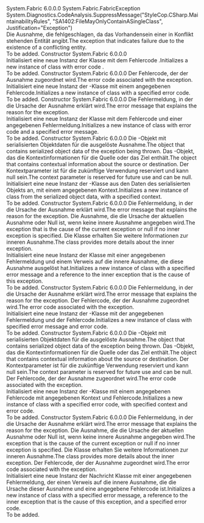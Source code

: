 <Type Name="FabricElementAlreadyExistsException" FullName="System.Fabric.FabricElementAlreadyExistsException">
  <TypeSignature Language="C#" Value="public class FabricElementAlreadyExistsException : System.Fabric.FabricException" />
  <TypeSignature Language="ILAsm" Value=".class public auto ansi serializable beforefieldinit FabricElementAlreadyExistsException extends System.Fabric.FabricException" />
  <TypeSignature Language="DocId" Value="T:System.Fabric.FabricElementAlreadyExistsException" />
  <TypeSignature Language="VB.NET" Value="Public Class FabricElementAlreadyExistsException&#xA;Inherits FabricException" />
  <TypeSignature Language="F#" Value="type FabricElementAlreadyExistsException = class&#xA;    inherit FabricException" />
  <AssemblyInfo>
    <AssemblyName>System.Fabric</AssemblyName>
    <AssemblyVersion>6.0.0.0</AssemblyVersion>
  </AssemblyInfo>
  <Base>
    <BaseTypeName>System.Fabric.FabricException</BaseTypeName>
  </Base>
  <Interfaces />
  <Attributes>
    <Attribute>
      <AttributeName>System.Diagnostics.CodeAnalysis.SuppressMessage("StyleCop.CSharp.MaintainabilityRules", "SA1402:FileMayOnlyContainASingleClass", Justification="Exception")</AttributeName>
    </Attribute>
  </Attributes>
  <Docs>
    <summary>
      <para><span data-ttu-id="62f69-101">Die Ausnahme, die fehlgeschlagen, da das Vorhandensein einer in Konflikt stehenden Entität angibt.</span><span class="sxs-lookup"><span data-stu-id="62f69-101">The exception that indicates failure due to the existence of a conflicting entity.</span></span></para>
    </summary>
    <remarks>To be added.</remarks>
  </Docs>
  <Members>
    <Member MemberName=".ctor">
      <MemberSignature Language="C#" Value="public FabricElementAlreadyExistsException ();" />
      <MemberSignature Language="ILAsm" Value=".method public hidebysig specialname rtspecialname instance void .ctor() cil managed" />
      <MemberSignature Language="DocId" Value="M:System.Fabric.FabricElementAlreadyExistsException.#ctor" />
      <MemberSignature Language="VB.NET" Value="Public Sub New ()" />
      <MemberType>Constructor</MemberType>
      <AssemblyInfo>
        <AssemblyName>System.Fabric</AssemblyName>
        <AssemblyVersion>6.0.0.0</AssemblyVersion>
      </AssemblyInfo>
      <Parameters />
      <Docs>
        <summary>
          <para><span data-ttu-id="62f69-102">Initialisiert eine neue Instanz der <see cref="T:System.Fabric.FabricElementAlreadyExistsException" /> Klasse mit dem Fehlercode <see cref="F:System.Fabric.FabricErrorCode.Unknown" />.</span><span class="sxs-lookup"><span data-stu-id="62f69-102">Initializes a new instance of <see cref="T:System.Fabric.FabricElementAlreadyExistsException" /> class with error code <see cref="F:System.Fabric.FabricErrorCode.Unknown" />.</span></span></para>
        </summary>
        <remarks>To be added.</remarks>
      </Docs>
    </Member>
    <Member MemberName=".ctor">
      <MemberSignature Language="C#" Value="public FabricElementAlreadyExistsException (System.Fabric.FabricErrorCode errorCode);" />
      <MemberSignature Language="ILAsm" Value=".method public hidebysig specialname rtspecialname instance void .ctor(valuetype System.Fabric.FabricErrorCode errorCode) cil managed" />
      <MemberSignature Language="DocId" Value="M:System.Fabric.FabricElementAlreadyExistsException.#ctor(System.Fabric.FabricErrorCode)" />
      <MemberSignature Language="VB.NET" Value="Public Sub New (errorCode As FabricErrorCode)" />
      <MemberSignature Language="F#" Value="new System.Fabric.FabricElementAlreadyExistsException : System.Fabric.FabricErrorCode -&gt; System.Fabric.FabricElementAlreadyExistsException" Usage="new System.Fabric.FabricElementAlreadyExistsException errorCode" />
      <MemberType>Constructor</MemberType>
      <AssemblyInfo>
        <AssemblyName>System.Fabric</AssemblyName>
        <AssemblyVersion>6.0.0.0</AssemblyVersion>
      </AssemblyInfo>
      <Parameters>
        <Parameter Name="errorCode" Type="System.Fabric.FabricErrorCode" />
      </Parameters>
      <Docs>
        <param name="errorCode">
          <para><span data-ttu-id="62f69-103">Der Fehlercode, der der Ausnahme zugeordnet wird.</span><span class="sxs-lookup"><span data-stu-id="62f69-103">The error code associated with the exception.</span></span></para>
        </param>
        <summary>
          <para><span data-ttu-id="62f69-104">Initialisiert eine neue Instanz der <see cref="T:System.Fabric.FabricElementAlreadyExistsException" /> -Klasse mit einem angegebenen Fehlercode.</span><span class="sxs-lookup"><span data-stu-id="62f69-104">Initializes a new instance of <see cref="T:System.Fabric.FabricElementAlreadyExistsException" /> class with a specified error code.</span></span></para>
        </summary>
        <remarks>To be added.</remarks>
      </Docs>
    </Member>
    <Member MemberName=".ctor">
      <MemberSignature Language="C#" Value="public FabricElementAlreadyExistsException (string message);" />
      <MemberSignature Language="ILAsm" Value=".method public hidebysig specialname rtspecialname instance void .ctor(string message) cil managed" />
      <MemberSignature Language="DocId" Value="M:System.Fabric.FabricElementAlreadyExistsException.#ctor(System.String)" />
      <MemberSignature Language="VB.NET" Value="Public Sub New (message As String)" />
      <MemberSignature Language="F#" Value="new System.Fabric.FabricElementAlreadyExistsException : string -&gt; System.Fabric.FabricElementAlreadyExistsException" Usage="new System.Fabric.FabricElementAlreadyExistsException message" />
      <MemberType>Constructor</MemberType>
      <AssemblyInfo>
        <AssemblyName>System.Fabric</AssemblyName>
        <AssemblyVersion>6.0.0.0</AssemblyVersion>
      </AssemblyInfo>
      <Parameters>
        <Parameter Name="message" Type="System.String" />
      </Parameters>
      <Docs>
        <param name="message">
          <para><span data-ttu-id="62f69-105">Die Fehlermeldung, in der die Ursache der Ausnahme erklärt wird.</span><span class="sxs-lookup"><span data-stu-id="62f69-105">The error message that explains the reason for the exception.</span></span></para>
        </param>
        <summary>
          <para><span data-ttu-id="62f69-106">Initialisiert eine neue Instanz der <see cref="T:System.Fabric.FabricElementAlreadyExistsException" /> Klasse mit dem Fehlercode <see cref="F:System.Fabric.FabricErrorCode.Unknown" /> und einer angegebenen Fehlermeldung.</span><span class="sxs-lookup"><span data-stu-id="62f69-106">Initializes a new instance of <see cref="T:System.Fabric.FabricElementAlreadyExistsException" /> class with error code <see cref="F:System.Fabric.FabricErrorCode.Unknown" /> and a specified error message.</span></span></para>
        </summary>
        <remarks>To be added.</remarks>
      </Docs>
    </Member>
    <Member MemberName=".ctor">
      <MemberSignature Language="C#" Value="protected FabricElementAlreadyExistsException (System.Runtime.Serialization.SerializationInfo info, System.Runtime.Serialization.StreamingContext context);" />
      <MemberSignature Language="ILAsm" Value=".method familyhidebysig specialname rtspecialname instance void .ctor(class System.Runtime.Serialization.SerializationInfo info, valuetype System.Runtime.Serialization.StreamingContext context) cil managed" />
      <MemberSignature Language="DocId" Value="M:System.Fabric.FabricElementAlreadyExistsException.#ctor(System.Runtime.Serialization.SerializationInfo,System.Runtime.Serialization.StreamingContext)" />
      <MemberSignature Language="VB.NET" Value="Protected Sub New (info As SerializationInfo, context As StreamingContext)" />
      <MemberSignature Language="F#" Value="new System.Fabric.FabricElementAlreadyExistsException : System.Runtime.Serialization.SerializationInfo * System.Runtime.Serialization.StreamingContext -&gt; System.Fabric.FabricElementAlreadyExistsException" Usage="new System.Fabric.FabricElementAlreadyExistsException (info, context)" />
      <MemberType>Constructor</MemberType>
      <AssemblyInfo>
        <AssemblyName>System.Fabric</AssemblyName>
        <AssemblyVersion>6.0.0.0</AssemblyVersion>
      </AssemblyInfo>
      <Parameters>
        <Parameter Name="info" Type="System.Runtime.Serialization.SerializationInfo" />
        <Parameter Name="context" Type="System.Runtime.Serialization.StreamingContext" />
      </Parameters>
      <Docs>
        <param name="info">
          <para><span data-ttu-id="62f69-107">Die <see cref="T:System.Runtime.Serialization.SerializationInfo" /> -Objekt mit serialisierten Objektdaten für die ausgelöste Ausnahme.</span><span class="sxs-lookup"><span data-stu-id="62f69-107">The <see cref="T:System.Runtime.Serialization.SerializationInfo" /> object that contains serialized object data of the exception being thrown.</span></span></para>
        </param>
        <param name="context">
          <para><span data-ttu-id="62f69-108">Das <see cref="T:System.Runtime.Serialization.StreamingContext" />-Objekt, das die Kontextinformationen für die Quelle oder das Ziel enthält.</span><span class="sxs-lookup"><span data-stu-id="62f69-108">The <see cref="T:System.Runtime.Serialization.StreamingContext" /> object that contains contextual information about the source or destination.</span></span> <span data-ttu-id="62f69-109">Der Kontextparameter ist für die zukünftige Verwendung reserviert und kann null sein.</span><span class="sxs-lookup"><span data-stu-id="62f69-109">The context parameter is reserved for future use and can be null.</span></span></para>
        </param>
        <summary>
          <para><span data-ttu-id="62f69-110">Initialisiert eine neue Instanz der <see cref="T:System.Fabric.FabricElementAlreadyExistsException" /> -Klasse aus den Daten des serialisierten Objekts an, mit einem angegebenen Kontext.</span><span class="sxs-lookup"><span data-stu-id="62f69-110">Initializes a new instance of <see cref="T:System.Fabric.FabricElementAlreadyExistsException" /> class from the serialized object data, with a specified context.</span></span></para>
        </summary>
        <remarks>To be added.</remarks>
      </Docs>
    </Member>
    <Member MemberName=".ctor">
      <MemberSignature Language="C#" Value="public FabricElementAlreadyExistsException (string message, Exception inner);" />
      <MemberSignature Language="ILAsm" Value=".method public hidebysig specialname rtspecialname instance void .ctor(string message, class System.Exception inner) cil managed" />
      <MemberSignature Language="DocId" Value="M:System.Fabric.FabricElementAlreadyExistsException.#ctor(System.String,System.Exception)" />
      <MemberSignature Language="VB.NET" Value="Public Sub New (message As String, inner As Exception)" />
      <MemberSignature Language="F#" Value="new System.Fabric.FabricElementAlreadyExistsException : string * Exception -&gt; System.Fabric.FabricElementAlreadyExistsException" Usage="new System.Fabric.FabricElementAlreadyExistsException (message, inner)" />
      <MemberType>Constructor</MemberType>
      <AssemblyInfo>
        <AssemblyName>System.Fabric</AssemblyName>
        <AssemblyVersion>6.0.0.0</AssemblyVersion>
      </AssemblyInfo>
      <Parameters>
        <Parameter Name="message" Type="System.String" />
        <Parameter Name="inner" Type="System.Exception" />
      </Parameters>
      <Docs>
        <param name="message">
          <para><span data-ttu-id="62f69-111">Die Fehlermeldung, in der die Ursache der Ausnahme erklärt wird.</span><span class="sxs-lookup"><span data-stu-id="62f69-111">The error message that explains the reason for the exception.</span></span></para>
        </param>
        <param name="inner">
          <para><span data-ttu-id="62f69-112">Die Ausnahme, die die Ursache der aktuellen Ausnahme oder Null ist, wenn keine innere Ausnahme angegeben wird.</span><span class="sxs-lookup"><span data-stu-id="62f69-112">The exception that is the cause of the current exception or null if no inner exception is specified.</span></span> <span data-ttu-id="62f69-113">Die <see cref="T:System.Exception" /> Klasse erhalten Sie weitere Informationen zur inneren Ausnahme.</span><span class="sxs-lookup"><span data-stu-id="62f69-113">The <see cref="T:System.Exception" /> class provides more details about the inner exception.</span></span></para>
        </param>
        <summary>
          <para>
            <span data-ttu-id="62f69-114">Initialisiert eine neue Instanz der <see cref="T:System.Fabric.FabricElementAlreadyExistsException" /> Klasse mit einer angegebenen Fehlermeldung und einem Verweis auf die innere Ausnahme, die diese Ausnahme ausgelöst hat.</span><span class="sxs-lookup"><span data-stu-id="62f69-114">Initializes a new instance of <see cref="T:System.Fabric.FabricElementAlreadyExistsException" /> class with a specified error message and a reference to the inner exception that is the cause of this exception.</span></span>
            </para>
        </summary>
        <remarks>To be added.</remarks>
      </Docs>
    </Member>
    <Member MemberName=".ctor">
      <MemberSignature Language="C#" Value="public FabricElementAlreadyExistsException (string message, System.Fabric.FabricErrorCode errorCode);" />
      <MemberSignature Language="ILAsm" Value=".method public hidebysig specialname rtspecialname instance void .ctor(string message, valuetype System.Fabric.FabricErrorCode errorCode) cil managed" />
      <MemberSignature Language="DocId" Value="M:System.Fabric.FabricElementAlreadyExistsException.#ctor(System.String,System.Fabric.FabricErrorCode)" />
      <MemberSignature Language="VB.NET" Value="Public Sub New (message As String, errorCode As FabricErrorCode)" />
      <MemberSignature Language="F#" Value="new System.Fabric.FabricElementAlreadyExistsException : string * System.Fabric.FabricErrorCode -&gt; System.Fabric.FabricElementAlreadyExistsException" Usage="new System.Fabric.FabricElementAlreadyExistsException (message, errorCode)" />
      <MemberType>Constructor</MemberType>
      <AssemblyInfo>
        <AssemblyName>System.Fabric</AssemblyName>
        <AssemblyVersion>6.0.0.0</AssemblyVersion>
      </AssemblyInfo>
      <Parameters>
        <Parameter Name="message" Type="System.String" />
        <Parameter Name="errorCode" Type="System.Fabric.FabricErrorCode" />
      </Parameters>
      <Docs>
        <param name="message">
          <para><span data-ttu-id="62f69-115">Die Fehlermeldung, in der die Ursache der Ausnahme erklärt wird.</span><span class="sxs-lookup"><span data-stu-id="62f69-115">The error message that explains the reason for the exception.</span></span></para>
        </param>
        <param name="errorCode">
          <para><span data-ttu-id="62f69-116">Der Fehlercode, der der Ausnahme zugeordnet wird.</span><span class="sxs-lookup"><span data-stu-id="62f69-116">The error code associated with the exception.</span></span></para>
        </param>
        <summary>
          <para><span data-ttu-id="62f69-117">Initialisiert eine neue Instanz der <see cref="T:System.Fabric.FabricElementAlreadyExistsException" /> -Klasse mit der angegebenen Fehlermeldung und der Fehlercode.</span><span class="sxs-lookup"><span data-stu-id="62f69-117">Initializes a new instance of <see cref="T:System.Fabric.FabricElementAlreadyExistsException" /> class with specified error message and error code.</span></span></para>
        </summary>
        <remarks>To be added.</remarks>
      </Docs>
    </Member>
    <Member MemberName=".ctor">
      <MemberSignature Language="C#" Value="protected FabricElementAlreadyExistsException (System.Runtime.Serialization.SerializationInfo info, System.Runtime.Serialization.StreamingContext context, System.Fabric.FabricErrorCode errorCode);" />
      <MemberSignature Language="ILAsm" Value=".method familyhidebysig specialname rtspecialname instance void .ctor(class System.Runtime.Serialization.SerializationInfo info, valuetype System.Runtime.Serialization.StreamingContext context, valuetype System.Fabric.FabricErrorCode errorCode) cil managed" />
      <MemberSignature Language="DocId" Value="M:System.Fabric.FabricElementAlreadyExistsException.#ctor(System.Runtime.Serialization.SerializationInfo,System.Runtime.Serialization.StreamingContext,System.Fabric.FabricErrorCode)" />
      <MemberSignature Language="VB.NET" Value="Protected Sub New (info As SerializationInfo, context As StreamingContext, errorCode As FabricErrorCode)" />
      <MemberSignature Language="F#" Value="new System.Fabric.FabricElementAlreadyExistsException : System.Runtime.Serialization.SerializationInfo * System.Runtime.Serialization.StreamingContext * System.Fabric.FabricErrorCode -&gt; System.Fabric.FabricElementAlreadyExistsException" Usage="new System.Fabric.FabricElementAlreadyExistsException (info, context, errorCode)" />
      <MemberType>Constructor</MemberType>
      <AssemblyInfo>
        <AssemblyName>System.Fabric</AssemblyName>
        <AssemblyVersion>6.0.0.0</AssemblyVersion>
      </AssemblyInfo>
      <Parameters>
        <Parameter Name="info" Type="System.Runtime.Serialization.SerializationInfo" />
        <Parameter Name="context" Type="System.Runtime.Serialization.StreamingContext" />
        <Parameter Name="errorCode" Type="System.Fabric.FabricErrorCode" />
      </Parameters>
      <Docs>
        <param name="info">
          <para><span data-ttu-id="62f69-118">Die <see cref="T:System.Runtime.Serialization.SerializationInfo" /> -Objekt mit serialisierten Objektdaten für die ausgelöste Ausnahme.</span><span class="sxs-lookup"><span data-stu-id="62f69-118">The <see cref="T:System.Runtime.Serialization.SerializationInfo" /> object that contains serialized object data of the exception being thrown.</span></span></para>
        </param>
        <param name="context">
          <para><span data-ttu-id="62f69-119">Das <see cref="T:System.Runtime.Serialization.StreamingContext" />-Objekt, das die Kontextinformationen für die Quelle oder das Ziel enthält.</span><span class="sxs-lookup"><span data-stu-id="62f69-119">The <see cref="T:System.Runtime.Serialization.StreamingContext" /> object that contains contextual information about the source or destination.</span></span> <span data-ttu-id="62f69-120">Der Kontextparameter ist für die zukünftige Verwendung reserviert und kann null sein.</span><span class="sxs-lookup"><span data-stu-id="62f69-120">The context parameter is reserved for future use and can be null.</span></span></para>
        </param>
        <param name="errorCode">
          <para><span data-ttu-id="62f69-121">Der Fehlercode, der der Ausnahme zugeordnet wird.</span><span class="sxs-lookup"><span data-stu-id="62f69-121">The error code associated with the exception.</span></span></para>
        </param>
        <summary>
          <para><span data-ttu-id="62f69-122">Initialisiert eine neue Instanz der <see cref="T:System.Fabric.FabricElementAlreadyExistsException" /> -Klasse mit einem angegebenen Fehlercode mit angegebenen Kontext und Fehlercode.</span><span class="sxs-lookup"><span data-stu-id="62f69-122">Initializes a new instance of <see cref="T:System.Fabric.FabricElementAlreadyExistsException" /> class with a specified error code, with specified context and error code.</span></span></para>
        </summary>
        <remarks>To be added.</remarks>
      </Docs>
    </Member>
    <Member MemberName=".ctor">
      <MemberSignature Language="C#" Value="public FabricElementAlreadyExistsException (string message, Exception inner, System.Fabric.FabricErrorCode errorCode);" />
      <MemberSignature Language="ILAsm" Value=".method public hidebysig specialname rtspecialname instance void .ctor(string message, class System.Exception inner, valuetype System.Fabric.FabricErrorCode errorCode) cil managed" />
      <MemberSignature Language="DocId" Value="M:System.Fabric.FabricElementAlreadyExistsException.#ctor(System.String,System.Exception,System.Fabric.FabricErrorCode)" />
      <MemberSignature Language="VB.NET" Value="Public Sub New (message As String, inner As Exception, errorCode As FabricErrorCode)" />
      <MemberSignature Language="F#" Value="new System.Fabric.FabricElementAlreadyExistsException : string * Exception * System.Fabric.FabricErrorCode -&gt; System.Fabric.FabricElementAlreadyExistsException" Usage="new System.Fabric.FabricElementAlreadyExistsException (message, inner, errorCode)" />
      <MemberType>Constructor</MemberType>
      <AssemblyInfo>
        <AssemblyName>System.Fabric</AssemblyName>
        <AssemblyVersion>6.0.0.0</AssemblyVersion>
      </AssemblyInfo>
      <Parameters>
        <Parameter Name="message" Type="System.String" />
        <Parameter Name="inner" Type="System.Exception" />
        <Parameter Name="errorCode" Type="System.Fabric.FabricErrorCode" />
      </Parameters>
      <Docs>
        <param name="message">
          <para><span data-ttu-id="62f69-123">Die Fehlermeldung, in der die Ursache der Ausnahme erklärt wird.</span><span class="sxs-lookup"><span data-stu-id="62f69-123">The error message that explains the reason for the exception.</span></span></para>
        </param>
        <param name="inner">
          <para><span data-ttu-id="62f69-124">Die Ausnahme, die die Ursache der aktuellen Ausnahme oder Null ist, wenn keine innere Ausnahme angegeben wird.</span><span class="sxs-lookup"><span data-stu-id="62f69-124">The exception that is the cause of the current exception or null if no inner exception is specified.</span></span> <span data-ttu-id="62f69-125">Die <see cref="T:System.Exception" /> Klasse erhalten Sie weitere Informationen zur inneren Ausnahme.</span><span class="sxs-lookup"><span data-stu-id="62f69-125">The <see cref="T:System.Exception" /> class provides more details about the inner exception.</span></span></para>
        </param>
        <param name="errorCode">
          <para><span data-ttu-id="62f69-126">Der Fehlercode, der der Ausnahme zugeordnet wird.</span><span class="sxs-lookup"><span data-stu-id="62f69-126">The error code associated with the exception.</span></span></para>
        </param>
        <summary>
          <para>
            <span data-ttu-id="62f69-127">Initialisiert eine neue Instanz der <see cref="T:System.Fabric.FabricElementAlreadyExistsException" /> Nachricht Klasse mit einer angegebenen Fehlermeldung, der einen Verweis auf die innere Ausnahme, die die Ursache dieser Ausnahme und eine angegebene Fehlercode ist.</span><span class="sxs-lookup"><span data-stu-id="62f69-127">Initializes a new instance of <see cref="T:System.Fabric.FabricElementAlreadyExistsException" /> class with a specified error message, a reference to the inner exception that is the cause of this exception, and a specified error code.</span></span>
            </para>
        </summary>
        <remarks>To be added.</remarks>
      </Docs>
    </Member>
  </Members>
</Type>